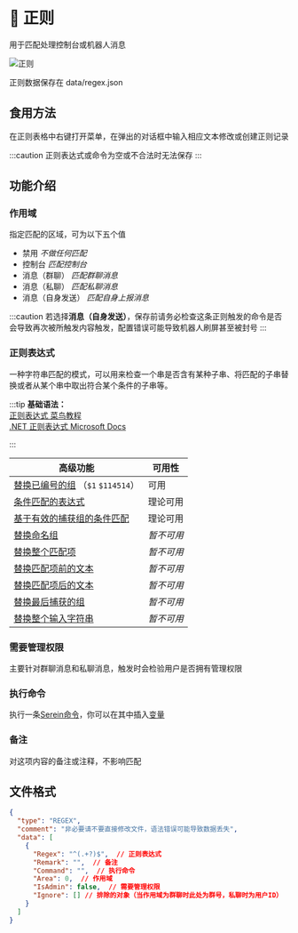 
# 📜 正则

用于匹配处理控制台或机器人消息

![正则](/img/regex.png)

正则数据保存在 data/regex.json

## 食用方法

在正则表格中右键打开菜单，在弹出的对话框中输入相应文本修改或创建正则记录
  
:::caution
正则表达式或命令为空或不合法时无法保存
:::

## 功能介绍

### 作用域

指定匹配的区域，可为以下五个值

- 禁用 *不做任何匹配*
- 控制台 *匹配控制台*
- 消息（群聊） *匹配群聊消息*
- 消息（私聊） *匹配私聊消息*
- 消息（自身发送） *匹配自身上报消息*

:::caution
若选择**消息（自身发送）**，保存前请务必检查这条正则触发的命令是否会导致再次被所触发内容触发，配置错误可能导致机器人刷屏甚至被封号
:::

### 正则表达式

一种字符串匹配的模式，可以用来检查一个串是否含有某种子串、将匹配的子串替换或者从某个串中取出符合某个条件的子串等。

:::tip
**基础语法：**  
[正则表达式  菜鸟教程](https://www.runoob.com/regexp/regexp-tutorial.html)  
[.NET 正则表达式  Microsoft Docs](https://learn.microsoft.com/zh-cn/dotnet/standard/base-types/regular-expressions)

:::

| 高级功能                                                                                                                                                                                     | 可用性     |
| -------------------------------------------------------------------------------------------------------------------------------------------------------------------------------------------- | ---------- |
| [替换已编号的组](https://learn.microsoft.com/zh-cn/dotnet/standard/base-types/substitutions-in-regular-expressions#substituting-a-numbered-group) （`$1` `$114514`）                          | 可用       |
| [条件匹配的表达式](https://learn.microsoft.com/zh-cn/dotnet/standard/base-types/alternation-constructs-in-regular-expressions#conditional-matching-with-an-expression)                        | 理论可用   |
| [基于有效的捕获组的条件匹配](https://learn.microsoft.com/zh-cn/dotnet/standard/base-types/alternation-constructs-in-regular-expressions#conditional-matching-based-on-a-valid-captured-group) | 理论可用   |
| [替换命名组](https://learn.microsoft.com/zh-cn/dotnet/standard/base-types/substitutions-in-regular-expressions#substituting-a-named-group)                                                    | *暂不可用* |
| [替换整个匹配项](https://learn.microsoft.com/zh-cn/dotnet/standard/base-types/substitutions-in-regular-expressions#substituting-the-entire-match)                                             | *暂不可用* |
| [替换匹配项前的文本](https://learn.microsoft.com/zh-cn/dotnet/standard/base-types/substitutions-in-regular-expressions#substituting-the-entire-match)                                         | *暂不可用* |
| [替换匹配项后的文本](https://learn.microsoft.com/zh-cn/dotnet/standard/base-types/substitutions-in-regular-expressions#substituting-the-text-after-the-match)                                 | *暂不可用* |
| [替换最后捕获的组](https://learn.microsoft.com/zh-cn/dotnet/standard/base-types/substitutions-in-regular-expressions#substituting-the-last-captured-group)                                    | *暂不可用* |
| [替换整个输入字符串](https://learn.microsoft.com/zh-cn/dotnet/standard/base-types/substitutions-in-regular-expressions#substituting-the-entire-input-string)                                  | *暂不可用* |

### 需要管理权限

主要针对群聊消息和私聊消息，触发时会检验用户是否拥有管理权限

### 执行命令

执行一条[Serein命令](command)，你可以在其中插入[变量](variables)

### 备注

对这项内容的备注或注释，不影响匹配

## 文件格式

```json
{
  "type": "REGEX",
  "comment": "非必要请不要直接修改文件，语法错误可能导致数据丢失",
  "data": [
    {
      "Regex": "^(.+?)$",  // 正则表达式
      "Remark": "",  // 备注
      "Command": "",  // 执行命令
      "Area": 0,  // 作用域
      "IsAdmin": false,  // 需要管理权限
      "Ignore": [] // 排除的对象（当作用域为群聊时此处为群号，私聊时为用户ID）
    }
  ]
}
```
